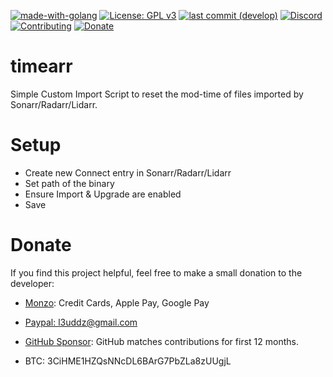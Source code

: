[![made-with-golang](https://img.shields.io/badge/Made%20with-Golang-blue.svg?style=flat-square)](https://golang.org/)
[![License: GPL v3](https://img.shields.io/badge/License-GPL%203-blue.svg?style=flat-square)](https://github.com/l3uddz/timearr/blob/master/LICENSE.md)
[![last commit (develop)](https://img.shields.io/github/last-commit/l3uddz/timearr/develop.svg?colorB=177DC1&label=Last%20Commit&style=flat-square)](https://github.com/l3uddz/timearr/commits/develop)
[![Discord](https://img.shields.io/discord/381077432285003776.svg?colorB=177DC1&label=Discord&style=flat-square)](https://discord.io/cloudbox)
[![Contributing](https://img.shields.io/badge/Contributing-gray.svg?style=flat-square)](CONTRIBUTING.md)
[![Donate](https://img.shields.io/badge/Donate-gray.svg?style=flat-square)](#donate)

# timearr

Simple Custom Import Script to reset the mod-time of files imported by Sonarr/Radarr/Lidarr.

# Setup

- Create new Connect entry in Sonarr/Radarr/Lidarr
- Set path of the binary
- Ensure Import & Upgrade are enabled
- Save

# Donate

If you find this project helpful, feel free to make a small donation to the developer:

  - [Monzo](https://monzo.me/today): Credit Cards, Apple Pay, Google Pay

  - [Paypal: l3uddz@gmail.com](https://www.paypal.me/l3uddz)
  
  - [GitHub Sponsor](https://github.com/sponsors/l3uddz): GitHub matches contributions for first 12 months.

  - BTC: 3CiHME1HZQsNNcDL6BArG7PbZLa8zUUgjL
